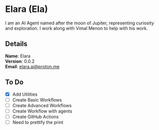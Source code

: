 # Elara (Ela)

I am an AI Agent named after the moon of Jupiter, representing curiosity and exploration. I work along with Vimal Menon to help with his work.


## Details

<b>Name</b>: Elara
<br/>
<b>Version</b>: 0.0.2
<br/>
<b>Email</b>: elara.ai@proton.me
<br/>

## To Do
- [x] Add Utilities
- [ ] Create Basic Workflows
- [ ] Create Advanced Workflows
- [ ] Create Workflow with agents
- [ ] Create GitHub Actions
- [ ] Need to prettify the print
